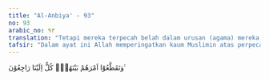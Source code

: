 ```yaml
---
title: "Al-Anbiya' - 93"
no: 93
arabic_no: ٩٣
translation: "Tetapi mereka terpecah belah dalam urusan (agama) mereka di antara mereka. Masing-masing (golongan itu semua) akan kembali kepada Kami."
tafsir: "Dalam ayat ini Allah memperingatkan kaum Muslimin atas perpecahan yang timbul antara umat manusia. Seluruh umat manusia itu seharusnya menganut agama tauhid, karena agama yang diturunkan Allah adalah satu, yaitu agama tauhid (agama Islam). Akan tetapi mereka telah berpecah belah, sehingga kesatuan mereka menjadi terkotak-kotak kecil yang dipisahkan dengan ketat oleh perbedaan pandangan, baik mengenai masalah-masalah yang tidak prinsip dalam agama maupun masalah-masalah duniawi semata. Perbedaan-perbedaan paham itu pada umumnya disertai taklid kepada imam atau pemimpin sehingga kelompok yang satu menutup diri terhadap kelompok yang lain. Dengan demikian mereka sudah melalaikan ajaran agama, yang menyuruh mereka bersatu dan memelihara kesatuan umat. Akan tetapi mereka berbuat sebaliknya, yaitu berpecah belah.\n\nPada akhir ayat ini ditegaskan, bahwa umat manusia yang sudah berpecah belah itu, seluruhnya akan kembali kepada-Nya juga. Maka Allah akan melakukan hisab dan memberikan balasan atas keimanan dan amal mereka masing-masing."
---
```

وَتَقَطَّعُوْٓا اَمْرَهُمْ بَيْنَهُمْۗ كُلٌّ اِلَيْنَا رَاجِعُوْنَ ࣖ